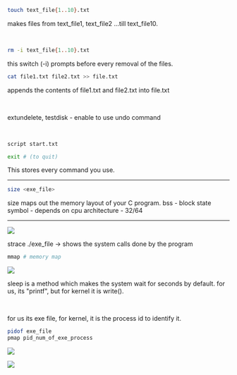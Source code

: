 ```sh
touch text_file{1..10}.txt
```
makes files from text_file1, text_file2 ...till text_file10.

<br>

```sh
rm -i text_file{1..10}.txt
```
this switch (-i) prompts before every removal of the files.

```sh
cat file1.txt file2.txt >> file.txt
```
appends the contents of file1.txt and file2.txt into file.txt

<br>

extundelete, testdisk - enable to use undo command

<br>

```sh
script start.txt

exit # (to quit)
```
This stores every command you use.

---

```sh
size <exe_file>
```
size maps out the memory layout of your C program.
bss - block state symbol - depends on cpu architecture - 32/64

---

![](system_calls_by_program.png)

strace ./exe_file
-> shows the system calls done by the program
```sh
mmap # memory map
```

![](system_calls_by_program.png)

sleep is a method which makes the system wait for seconds by default.
for us, its "printf", but for kernel it is write().

<br>

for us its exe file, for kernel, it is the process id to identify it.

```sh
pidof exe_file
pmap pid_num_of_exe_process
```

![](swapping_by_bitwise_xor.png)

![](strace_on_swapping_program.png)


